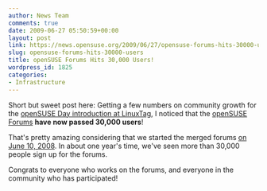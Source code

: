 ```yaml
---
author: News Team
comments: true
date: 2009-06-27 05:50:59+00:00
layout: post
link: https://news.opensuse.org/2009/06/27/opensuse-forums-hits-30000-users/
slug: opensuse-forums-hits-30000-users
title: openSUSE Forums Hits 30,000 Users!
wordpress_id: 1825
categories:
- Infrastructure
---
```


Short but sweet post here: Getting a few numbers on community growth for the [openSUSE Day introduction at LinuxTag](http://zonker.opensuse.org/2009/06/26/opensuse-day-at-linuxtag-tomorrow/), I noticed that the [openSUSE Forums](http://forums.opensuse.org/) **have now passed 30,000 users**!

That's pretty amazing considering that we started the merged forums [on June 10, 2008](http://news.opensuse.org/2008/06/10/opensuse-launches-merged-forums/). In about one year's time, we've seen more than 30,000 people sign up for the forums.

Congrats to everyone who works on the forums, and everyone in the community who has participated!
